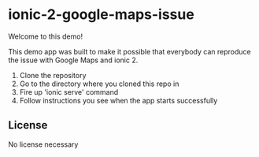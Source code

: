 # ionic-2-google-maps-issue

Welcome to this demo!

This demo app was built to make it possible that everybody can reproduce the issue with Google Maps and ionic 2.

1. Clone the repository
2. Go to the directory where you cloned this repo in
3. Fire up 'ionic serve' command
4. Follow instructions you see when the app starts successfully

## License

No license necessary
